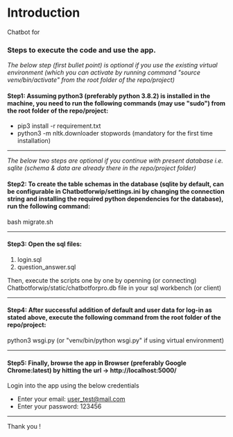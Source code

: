 # Introduction

Chatbot for $%&ZLSUR&%$

### Steps to execute the code and use the app.

_The below step (first bullet point) is optional if you use the existing virtual environment (which you can activate by running command "source venv/bin/activate" from the root folder of the repo/project)_

#### Step1: Assuming python3 (preferably python 3.8.2) is installed in the machine, you need to run the following commands (may use "sudo") from the root folder of the repo/project:

- pip3 install -r requirement.txt
- python3 -m nltk.downloader stopwords  (mandatory for the first time installation)
______________________________________________

_The below two steps are optional if you continue with present database i.e. sqlite (schema & data are already there in the repo/project folder)_

#### Step2: To create the table schemas in the database (sqlite by default, can be configurable in Chatbotforwip/settings.ini by changing the connection string and installing the required python dependencies for the database), run the following command:

bash migrate.sh
______________________________________________

#### Step3: Open the sql files:
1. login.sql
2. question_answer.sql

Then, execute the scripts one by one by openning (or connecting) Chatbotforwip/static/chatbotforpro.db file in your sql workbench (or client)
______________________________________________

#### Step4: After successful addition of default and user data for log-in as stated above, execute the following command from the root folder of the repo/project:

python3 wsgi.py  (or "venv/bin/python wsgi.py" if using virtual environment)
______________________________________________

#### Step5: Finally, browse the app in Browser (preferably Google Chrome:latest) by hitting the url -> http://localhost:5000/

Login into the app using the below credentials

- Enter your email: user_test@mail.com
- Enter your password: 123456
______________________________________________

Thank you !
